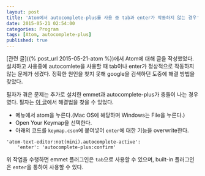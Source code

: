 ```yaml
---
layout: post
title: 'Atom에서 autocomplete-plus를 사용 중 tab과 enter가 작동하지 않는 경우'
date: 2015-05-21 02:54:00
categories: Program
tags: [Atom, autocomplete-plus]
published: true
---
```


[관련 글]({% post_url 2015-05-21-atom %})에서 Atom에 대해 글을 작성했었다. 설치하고 사용중에 autocomlete을 사용할 때 tab이나 enter가 정상적으로 작동하지 않는 문제가 생겼다. 정확한 원인을 찾지 못해 google을 검색하던 도중에 해결 방법을 찾았다.

필자가 겪은 문제는 추가로 설치한 emmet과 autocomplete-plus가 충돌이 나는 경우였다. 필자는 [이 글](https://github.com/emmetio/emmet-atom/issues/146#issuecomment-103475628)에서 해결법을 찾을 수 있었다.

* 메뉴에서 atom을 누른다.(Mac OS에 해당하며 Windows는 File을 누른다.)
* Open Your Keymap을 선택한다.
* 아래의 코드를 ``keymap.cson``에 붙여넣어 ``enter``에 대한 기능을 overwrite한다.

```
'atom-text-editor:not(mini).autocomplete-active':
    'enter': 'autocomplete-plus:confirm'
```

위 작업을 수행하면 emmet 플러그인은 ``tab``으로 사용할 수 있으며, built-in 플러그인은 ``enter``을 통하여 사용할 수 있다.


